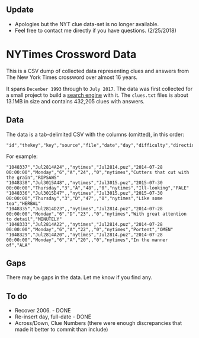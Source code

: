 ## Update
- Apologies but the NYT clue data-set is no longer available. 
- Feel free to contact me directly if you have questions. (2/25/2018)


NYTimes Crossword Data
=========

This is a CSV dump of collected data representing clues and answers from The New York Times crossword over almost 16 years.

It spans `December 1993` through to `July 2017`. The data was first collected for a small project to build a [search engine][se] with it. The `clues.txt` files is about 13.1MB in size and contains 432,205 clues with answers.

[se]: http://donohoe.io/projects/crossword/#/git

Data
-----


The data is a tab-delimited CSV with the columns (omitted), in this order:

    "id","thekey","key","source","file","date","day","difficulty","direction","number","instruction","flag","groupid","question","answer"

For example:

    "1048337","Jul2814A24",,"nytimes","Jul2814.puz","2014-07-28 00:00:00","Monday","6","A","24",,"0","nytimes","Cutters that cut with the grain","RIPSAWS"
    "1048338","Jul3015A48",,"nytimes","Jul3015.puz","2015-07-30 00:00:00","Thursday","3","A","48",,"0","nytimes","Ill-looking","PALE"
    "1048336","Jul3015D47",,"nytimes","Jul3015.puz","2015-07-30 00:00:00","Thursday","3","D","47",,"0","nytimes","Like some tea","HERBAL"
    "1048335","Jul2814D23",,"nytimes","Jul2814.puz","2014-07-28 00:00:00","Monday","6","D","23",,"0","nytimes","With great attention to detail","MINUTELY"
    "1048333","Jul2814A22",,"nytimes","Jul2814.puz","2014-07-28 00:00:00","Monday","6","A","22",,"0","nytimes","Portent","OMEN"
    "1048329","Jul2814A20",,"nytimes","Jul2814.puz","2014-07-28 00:00:00","Monday","6","A","20",,"0","nytimes","In the manner of","ALA"


Gaps
-----

There may be gaps in the data. Let me know if you find any.

To do
-----

- Recover 2006. - DONE
- Re-insert day, full-date - DONE
- Across/Down, Clue Numbers (there were enough discrepancies that made it better to commit than include)
